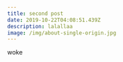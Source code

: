 ```yaml
---
title: second post
date: 2019-10-22T04:08:51.439Z
description: lalallaa
image: /img/about-single-origin.jpg
---
```

woke
